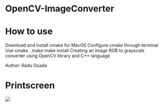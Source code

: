 # OpenCV-ImageConverter

# How to use
Download and install cmake for MacOS
Configure cmake through terminal
Use cmake .
make
make install 
Creating an image RGB to grayscale converter using OpenCV library and C++ language

Author: Radu Goada

# Printscreen
<img src="ScreenShot.png" />